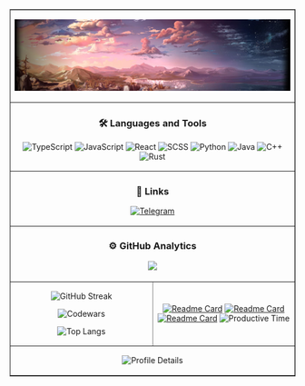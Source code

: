 <table border="1">
<tbody>
<tr valign="top"  height='100px'>

<td colspan='2'>

![Header](https://github.com/Ghostik-gh/Ghostik-gh/blob/main/background.png)

</td>

</tr>
<tr valign="top">
<td align='center' colspan='2'>


### 🛠 Languages and Tools 
![TypeScript](https://img.shields.io/badge/TypeScript-1F6FEA?style=for-the-badge&logo=TypeScript&logoColor=fff)
![JavaScript](https://img.shields.io/badge/JavaScript-1F6FEA?style=for-the-badge&logo=JavaScript)
![React](https://img.shields.io/badge/React-1F6FEA?style=for-the-badge&logo=React)
![SCSS](https://img.shields.io/badge/SCSS-1F6FEA?style=for-the-badge&logo=Sass)
![Python](https://img.shields.io/badge/Python-1F6FEA?style=for-the-badge&logo=Python&logoColor=fff)
![Java](https://img.shields.io/badge/Java-1F6FEA?style=for-the-badge&logo=Java)
![C++](https://img.shields.io/badge/C++-1F6FEA?style=for-the-badge&logo=C%2b%2b)
![Rust](https://img.shields.io/badge/Rust-1F6FEA?style=for-the-badge&logo=Rust)

</td></tr>
<tr><td colspan='2' align='center'>

### 🔗 Links 
[![Telegram](https://img.shields.io/badge/-Telegram-DC322F?style=for-the-badge&logo=Telegram)](https://t.me/GhostikGH)


</td></tr>
<tr><td colspan='2' align='center'>

<h3> ⚙️ GitHub Analytics</h3>

![](https://komarev.com/ghpvc/?username=Ghostik-gh&style=flat-square)

</td></tr>
<tr><td width='50%' align='center'>

![GitHub Streak](https://github-readme-streak-stats.herokuapp.com?user=Ghostik-gh&theme=github-dark-blue)
 
![Codewars](https://github.r2v.ch/codewars?user=Ghostik-gh&name=true&top_languages=true&stroke=white&theme=dark)

![Top Langs](https://github-readme-stats.vercel.app/api/top-langs/?username=Ghostik-gh&layout=compact&theme=react)

</td>
<td align='center'>

[![Readme Card](https://github-readme-stats.vercel.app/api/pin/?username=Ghostik-gh&repo=portfolio&theme=github_dark)](https://github.com/Ghostik-gh/portfolio)
[![Readme Card](https://github-readme-stats.vercel.app/api/pin/?username=Ghostik-gh&repo=robots-sim&theme=github_dark)](https://github.com/Ghostik-gh/robots-sim)
[![Readme Card](https://github-readme-stats.vercel.app/api/pin/?username=Ghostik-gh&repo=API&theme=github_dark)](https://github.com/Ghostik-gh/API) 
![Productive Time](http://github-profile-summary-cards.vercel.app/api/cards/productive-time?username=Ghostik-gh&theme=github_dark&utcOffset=3)

</td>
</tr>

<tr><td colspan='2' align='center'>

![Profile Details](http://github-profile-summary-cards.vercel.app/api/cards/profile-details?username=Ghostik-gh&theme=github_dark)

</td></tr>

</tbody>
</table>
